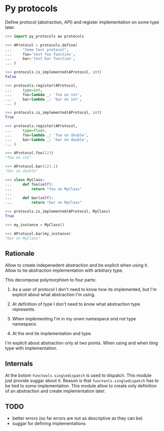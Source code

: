 Py protocols
============

Define protocol (abstraction, API) and register implementation on some type later.

```python
>>> import py_protocols as protocols

>>> AProtocol = protocols.define(
...     "Some test protocol",
...     foo='test foo function',
...     bar='test bar function',
... )

>>> protocols.is_implemented(AProtocol, int)
False

>>> protocols.register(AProtocol,
...     type=int,
...     foo=lambda _: 'foo on int',
...     bar=lambda _: 'bar on int',
... )

>>> protocols.is_implemented(AProtocol, int)
True

>>> protocols.register(AProtocol,
...     type=float,
...     foo=lambda _: 'foo on double',
...     bar=lambda _: 'bar on double',
... )

>>> AProtocol.foo(123)
"foo on int"

>>> AProtocol.bar(123.1)
"bar on double"

>>> class MyClass:
...     def foo(self):
...         return "foo on MyClass"
...
...     def bar(self):
...         return "bar on MyClass"

>>> protocols.is_implemented(AProtocol, MyClass)
True

>>> my_instance = MyClass()

>>> AProtocol.bar(my_instance)
"bar on MyClass"
```

Rationale
---------

Allow to create indepenedent abstraction and be explicit when using it.
Allow to tie abstraction implementation with arbitrary type.

This decompose polymorphism to four parts:

1) As a user of protocol I don't need to know how its implemented, but I'm explicit
about what abstraction I'm using.

2) At definition of type I don't need to know what abstraction type represents.

3) When implementing I'm in my onwn namespace and not type namespace.

4) At the end tie implementation and type.

I'm explicit about abstraction only at two points. When using and when tiing type with implementation.


Internals
---------

At the botom `functools.singledispatch` is used to dispatch. This module just provide suggar about it. Reason is that
`functools.singledispatch` has to be tied to some implementation. This module allow to create only definition of
an abstraction and create implementation later.


TODO
----

* better errors (so far errors are not as descriptive as they can be)
* suggar for defining implementations
